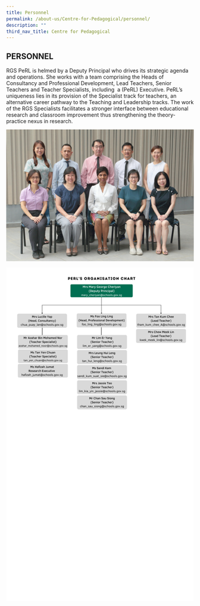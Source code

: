 ```yaml
---
title: Personnel
permalink: /about-us/Centre-for-Pedagogical/personnel/
description: ""
third_nav_title: Centre for Pedagogical
---
```

## PERSONNEL

RGS PeRL is helmed by a Deputy Principal who drives its strategic agenda and operations. She works with a team comprising the Heads of Consultancy and Professional Development, Lead Teachers, Senior Teachers and Teacher Specialists, including  a (PeRL) Executive. PeRL’s uniqueness lies in its provision of the Specialist track for teachers, an alternative career pathway to the Teaching and Leadership tracks. The work of the RGS Specialists facilitates a stronger interface between educational research and classroom improvement thus strengthening the theory-practice nexus in research.

![](/images/centre%20for%20pedagogical%20research%20_%20learning%20-%20edited.png)

![](/images/perlorgchart2.png)